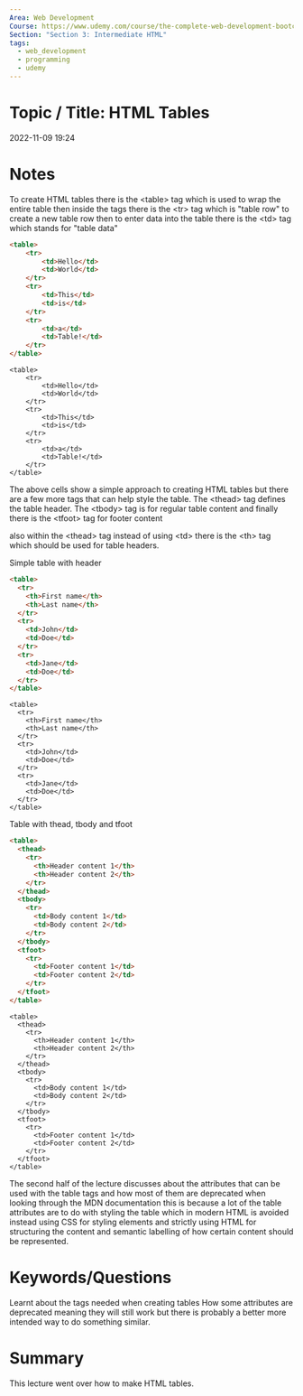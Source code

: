 ```yaml
---
Area: Web Development
Course: https://www.udemy.com/course/the-complete-web-development-bootcamp/
Section: "Section 3: Intermediate HTML"
tags:
  - web_development
  - programming
  - udemy
---
```

# Topic / Title: HTML Tables

2022-11-09
19:24

# Notes
To create HTML tables there is the \<table> tag which is used to wrap the entire table then inside the tags there is the \<tr> tag which is "table row" to create a new table row then to enter data into the table there is the \<td> tag which stands for "table data"

```html
<table>
	<tr>
		<td>Hello</td>
		<td>World</td>
	</tr>
	<tr>
		<td>This</td>
		<td>is</td>
	</tr>
	<tr>
		<td>a</td>
		<td>Table!</td>
	</tr>
</table>
```
```ad-success
<table>
	<tr>
		<td>Hello</td>
		<td>World</td>
	</tr>
	<tr>
		<td>This</td>
		<td>is</td>
	</tr>
	<tr>
		<td>a</td>
		<td>Table!</td>
	</tr>
</table>
```
The above cells show a simple approach to creating HTML tables but there are a few more tags that can help style the table. The \<thead> tag defines the table header. The \<tbody> tag is for regular table content and finally there is the \<tfoot> tag for footer content

also within the \<thead> tag instead of using \<td> there is the \<th> tag which should be used for table headers.

Simple table with header
```html
<table>
  <tr>
    <th>First name</th>
    <th>Last name</th>
  </tr>
  <tr>
    <td>John</td>
    <td>Doe</td>
  </tr>
  <tr>
    <td>Jane</td>
    <td>Doe</td>
  </tr>
</table>
```

```ad-success
<table>
  <tr>
    <th>First name</th>
    <th>Last name</th>
  </tr>
  <tr>
    <td>John</td>
    <td>Doe</td>
  </tr>
  <tr>
    <td>Jane</td>
    <td>Doe</td>
  </tr>
</table>
```


Table with thead, tbody and tfoot
```html
<table>
  <thead>
    <tr>
      <th>Header content 1</th>
      <th>Header content 2</th>
    </tr>
  </thead>
  <tbody>
    <tr>
      <td>Body content 1</td>
      <td>Body content 2</td>
    </tr>
  </tbody>
  <tfoot>
    <tr>
      <td>Footer content 1</td>
      <td>Footer content 2</td>
    </tr>
  </tfoot>
</table>
```

```ad-success
<table>
  <thead>
    <tr>
      <th>Header content 1</th>
      <th>Header content 2</th>
    </tr>
  </thead>
  <tbody>
    <tr>
      <td>Body content 1</td>
      <td>Body content 2</td>
    </tr>
  </tbody>
  <tfoot>
    <tr>
      <td>Footer content 1</td>
      <td>Footer content 2</td>
    </tr>
  </tfoot>
</table>
```

The second half of the lecture discusses about the attributes that can be used with the table tags and how most of them are deprecated when looking through the MDN documentation this is because a lot of the table attributes are to do with styling the table which in modern HTML is avoided instead using CSS for styling elements and strictly using HTML for structuring the content and semantic labelling of how certain content should be represented. 
# Keywords/Questions
Learnt about the tags needed when creating tables
How some attributes are deprecated meaning they will still work but there is probably a better more intended way to do something similar.
# Summary
This lecture went over how to make HTML tables.